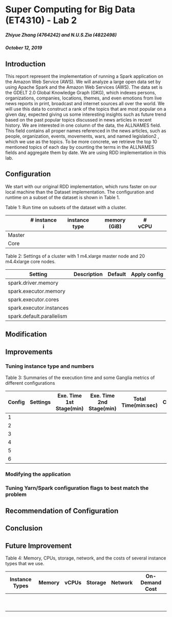 # Super Computing for Big Data (ET4310) - Lab 2
##### Zhiyue Zhang (4764242) and N.U.S.Zia (4822498)
##### October 12, 2019

## Introduction

This report represent the implementation of running a Spark application on the Amazon Web Service
(AWS). We will analyze a large open data set by using Apache Spark and the Amazon Web Services 
(AWS). The data set is the GDELT 2.0 Global Knowledge Graph (GKG), which indexes persons, 
organizations, companies, locations, themes, and even emotions from live news reports in print, broadcast 
and internet sources all over the world. We will use this data to construct a rank of the topics that are most popular on a given day, expected giving us some interesting insights such as future trend  based on the past popular topics discussed in news articles in recent history. We are
interested in one column of the data, the ALLNAMES field. This field contains all proper names
referenced in the news articles, such as people, organization, events, movements, wars, and named
legislation2
, which we use as the topics.
To be more concrete, we retrieve the top 10 mentioned topics of each day by counting the
terms in the ALLNAMES fields and aggregate them by date. We are using RDD implementation in this lab.

## Configuration
We start with our original RDD implementation, which runs faster on our local machine than the
Dataset implementation. The configuration and runtime on a subset of the dataset is shown in
Table 1.

Table 1: Run time on subsets of the dataset with a cluster.

|   |# instance i| instance type  | memory (GiB)  | # vCPU  |   |   |
|---|---|---|---|---|---|---|
| Master  |   |   |   |   |   |   |
|  Core |   |   |   |   |   |   |

Table 2: Settings of a cluster with 1 m4.xlarge master node and 20 m4.4xlarge core nodes.

|Setting   |Description   |Default   |Apply config   |
|---|---|---|---|
|spark.driver.memory   |   |   |   |
|spark.executor.memory    |   |   |   |
|spark.executor.cores   |   |   |   |
|spark.executor.instances   |   |   |   |
|spark.default.parallelism    |   |   |   |

## Modification

## Improvements

### Tuning instance type and numbers

Table 3: Summaries of the execution time and some Ganglia metrics of different configurations

|Config  |Settings   |Exe. Time 1st Stage(min)|Exe. Time 2nd Stage(min)|Total Time(min:sec)|Max CPUusage (%)|Max NetworkBW (GB/s)|
|---|---|---|---|---|---|---|
|1   |   |   |   |   |   |   |
|2   |   |   |   |   |   |   |
|3   |   |   |   |   |   |   |
|4   |   |   |   |   |   |   |
|5   |   |   |   |   |   |   |
|6   |   |   |   |   |   |   |


### Modifying the application

### Tuning Yarn/Spark configuration flags to best match the problem

## Recommendation of Configuration

## Conclusion

## Future Improvement

Table 4: Memory, CPUs, storage, network, and the costs of several instance types that we use.

|Instance Types   |Memory   |vCPUs   |Storage   |Network   | On-Demand Cost  |
|---|---|---|---|---|---|
|   |   |   |   |   |   |
|   |   |   |   |   |   |
|   |   |   |   |   |   |
|   |   |   |   |   |   |
|   |   |   |   |   |   |
|   |   |   |   |   |   |
|   |   |   |   |   |   |
|   |   |   |   |   |   |
|   |   |   |   |   |   |
